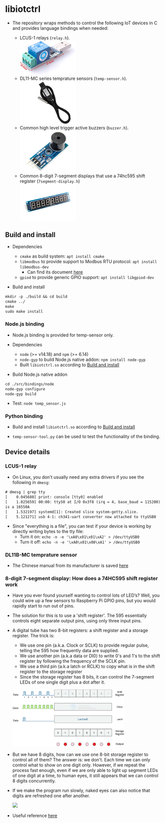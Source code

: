 # libiotctrl

- The repository wraps methods to control the following IoT devices in C and provides language bindings when needed:

  - LCUS-1 relays (`relay.h`).
    <br />
    <img src="./assets/lcus-1_product-image.jpg" width="180" />
  - DL11-MC series temprature sensors (`temp-sensor.h`).
    <br />
    <img src="./assets/dl11b-mc_product-image.jpg" width="180" />
  - Common high level trigger active buzzers (`buzzer.h`).
    <br />
    <img src="./assets/active-buzzer-high-level-trigger_product-image.jpg" width="180" />
  - Common 8-digit 7-segment displays that use a 74hc595 shift register
    (`7segment-display.h`)
    <br />
    <img src="./assets/7seg-digital-tube.jpg" width="180"></img>

## Build and install

- Dependencies

  - `cmake` as build system: `apt install cmake`
  - `libmodbus` to provide support to Modbus RTU protocol:
    `apt install libmodbus-dev`
    - Can find its document [here](https://libmodbus.org/)
  - `gpiod` to provide generic GPIO support: `apt install libgpiod-dev`

- Build and install

```
mkdir -p ./build && cd build
cmake ../
make
sudo make install
```

### Node.js binding

- Node.js binding is provided for temp-sensor only.

- Dependencies

  - `node` (>= v14.18) and `npm` (>= 6.14)
  - `node-gyp` to build Node.js native addon: `npm install node-gyp`
  - Built `libiotctrl.so` according to [Build and install](#build-and-install)

- Build Node.js native addon

```
cd ./src/bindings/node
node-gyp configure
node-gyp build
```

- Test: `node temp_sensor.js`

### Python binding

- Build and install `libiotctrl.so` according to
  [Build and install](#build-and-install)

- `temp-sensor-tool.py` can be used to test the functionality of the binding.

## Device details

### LCUS-1 relay

- On Linux, you don't usually need any extra drivers if you see the
  following in `dmesg`:

```
# dmesg | grep tty
[    0.045680] print: console [tty0] enabled
[    1.025659] 00:00: ttyS0 at I/O 0x3f8 (irq = 4, base_baud = 115200) is a 16550A
[    1.532197] systemd[1]: Created slice system-getty.slice.
[    5.121271] usb 4-1: ch341-uart converter now attached to ttyUSB0
```

- Since "everything is a file", you can test if your device is working by
  directly writing bytes to the tty file:
  - Turn it on: `echo -n -e '\xA0\x01\x01\xA2' > /dev/ttyUSB0`
  - Turn it off: `echo -n -e '\xA0\x01\x00\xA1' > /dev/ttyUSB0`

### DL11B-MC temprature sensor

- The Chinese manual from its manufacturer is saved
  [here](./assets/dl11-mc_manual.pdf)

### 8-digit 7-segment display: How does a 74HC595 shift register work

- Have you ever found yourself wanting to control lots of LED’s? Well, you could
  wire up a few sensors to Raspberry Pi GPIO pins, but you would rapidly start
  to run out of pins.

- The solution for this is to use a 'shift register'. The 595 essentially
  controls eight separate output pins, using only three input pins.

- A digital tube has two 8-bit registers: a shift register and a storage
  register. The trick is:

  - We use one pin (a.k.a. Clock or SCLK) to provide regular pulse, telling
    the 595 how frequently data are supplied.
  - We use another pin (a.k.a data or DI0) to write 0's and 1's to the shift
    register by following the frequency of the SCLK pin.
  - We use a third pin (a.k.a latch or RCLK) to copy what is in the shift
    register to the storage register
  - Since the storage register has 8 bits, it can control the 7-segment LEDs of
    one single digit plus a dot after it.

  <img src="./assets/how-does-74hc595-shift-register-work.gif" width="360"></img>

- But we have 8 digits, how can we use one 8-bit storage register to control
  all of them? The answer is: we don't. Each time we can only control what
  to show on one digit only. However, if we repeat the process fast enough,
  even if we are only able to light up segment LEDs of one digit at a
  time, to human eyes, it still appears that we can control 8 digits
  concurrently.
- If we make the program run slowly, naked eyes can also notice that
  digits are refreshed one after another.

  <img src="./assets/low-refresh-rate.gif" width="360"></img>

- Useful reference
  [here](https://lastminuteengineers.com/74hc595-shift-register-arduino-tutorial/)
